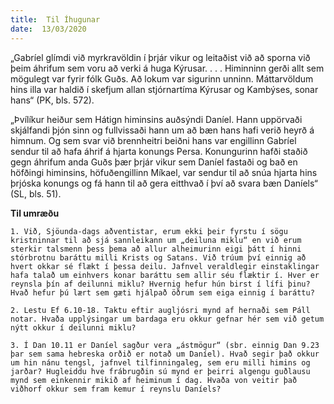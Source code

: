 ```yaml
---
title:  Til Íhugunar
date:  13/03/2020
---
```


„Gabríel glímdi við myrkravöldin í þrjár vikur og leitaðist við að sporna við þeim áhrifum sem voru að verki á huga Kýrusar. . . . Himinninn gerði allt sem mögulegt var fyrir fólk Guðs. Að lokum var sigurinn unninn. Máttarvöldum hins illa var haldið í skefjum allan stjórnartíma Kýrusar og Kambýses, sonar hans“ (PK, bls. 572).

„Þvílíkur heiður sem Hátign himinsins auðsýndi Daníel. Hann uppörvaði skjálfandi þjón sinn og fullvissaði hann um að bæn hans hafi verið heyrð á himnum. Og sem svar við brennheitri beiðni hans var engillinn Gabríel sendur til að hafa áhrif á hjarta konungs Persa. Konungurinn hafði staðið gegn áhrifum anda Guðs þær þrjár vikur sem Daníel fastaði og bað en höfðingi himinsins, höfuðengillinn Míkael, var sendur til að snúa hjarta hins þrjóska konungs og fá hann til að gera eitthvað í því að svara bæn Daníels“ (SL, bls. 51).

**Til umræðu**

`1. Við, Sjöunda-dags aðventistar, erum ekki þeir fyrstu í sögu kristninnar til að sjá sannleikann um „deiluna miklu“ en við erum sterkir talsmenn þess þema að allur alheimurinn eigi þátt í hinni stórbrotnu baráttu milli Krists og Satans. Við trúum því einnig að hvert okkar sé flækt í þessa deilu. Jafnvel veraldlegir einstaklingar hafa talað um einhvers konar baráttu sem allir séu flæktir í. Hver er reynsla þín af deilunni miklu? Hvernig hefur hún birst í lífi þinu? Hvað hefur þú lært sem gæti hjálpað öðrum sem eiga einnig í baráttu?`

`2. Lestu Ef 6.10-18. Taktu eftir augljósri mynd af hernaði sem Páll notar. Hvaða upplýsingar um bardaga eru okkur gefnar hér sem við getum nýtt okkur í deilunni miklu?`

`3. Í Dan 10.11 er Daníel sagður vera „ástmögur“ (sbr. einnig Dan 9.23 þar sem sama hebreska orðið er notað um Daníel). Hvað segir það okkur um hin nánu tengsl, jafnvel tilfinningaleg, sem eru milli himins og jarðar? Hugleiddu hve frábrugðin sú mynd er þeirri algengu guðlausu mynd sem einkennir mikið af heiminum í dag. Hvaða von veitir það viðhorf okkur sem fram kemur í reynslu Daníels?`